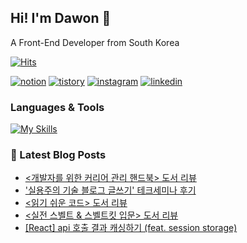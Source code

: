 ## Hi! I'm Dawon 👋
A Front-End Developer from South Korea



[![Hits](https://hits.seeyoufarm.com/api/count/incr/badge.svg?url=https%3A%2F%2Fgithub.com%2FDawon00&count_bg=%23B1C978&title_bg=%23000000&icon=&icon_color=%23E7E7E7&title=%F0%9F%91%80++Today%27s+Visits+%2F+Total+Visits&edge_flat=false)](https://hits.seeyoufarm.com)


[![notion](https://img.shields.io/badge/notion-000000?style=for-the-badge&logo=notion&logoColor=white)](https://seodawon.notion.site/Web-Developer-567c47ab15e5490994e50b527510bb69) [![tistory](https://img.shields.io/badge/tistory-ff5544?style=for-the-badge&logo=tistory&logoColor=white)](https://dawonny.tistory.com/) [![instagram](https://img.shields.io/badge/instagram-E4405F?style=for-the-badge&logo=instagram&logoColor=white)](https://www.instagram.com/wonny_dev/) [![linkedin](https://img.shields.io/badge/linkedin-0A66C2?style=for-the-badge&logo=linkedin&logoColor=white)](https://www.linkedin.com/in/%EB%8B%A4%EC%9B%90-%EC%84%9C-77846b295/)




### Languages & Tools
[![My Skills](https://skillicons.dev/icons?i=git,js,html,css,react,tailwind,vscode,notion)](https://skillicons.dev)

### 📕 Latest Blog Posts

- [&lt;개발자를 위한 커리어 관리 핸드북&gt; 도서 리뷰](http://dawonny.tistory.com/467)
- ['실용주의 기술 블로그 글쓰기' 테크세미나 후기](http://dawonny.tistory.com/466)
- [&lt;읽기 쉬운 코드&gt; 도서 리뷰](http://dawonny.tistory.com/465)
- [&lt;실전 스벨트 &amp; 스벨트킷 입문&gt; 도서 리뷰](http://dawonny.tistory.com/464)
- [[React] api 호출 결과 캐싱하기 (feat. session storage)](http://dawonny.tistory.com/463)
